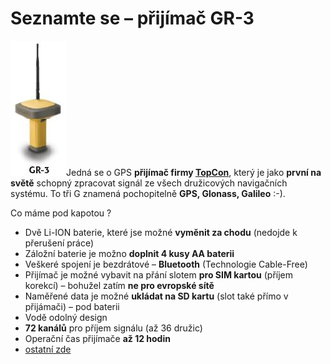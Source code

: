 <!--
title : Seznamte se – přijímač GR-3
author : Roman Ožana <ozana@omdesign.cz>
date : 16.10.2006 07:24:34
tags : GPS, hardware
-->

# Seznamte se – přijímač GR-3

<img class="alignright" style="display: inline; width: 89px; height: 216px;" title="Přijímač TopCon GR-3" src="gr3.jpg" alt="Přijímač TopCon GR-3" />Jedná se o GPS **přijímač firmy [TopCon][1]**, který je jako **první na světě** schopný zpracovat signál ze všech družicových navigačních systému. To tři G znamená pochopitelně **GPS, Glonass, Galileo** :-).

Co máme pod kapotou ?

  * Dvě Li-ION baterie, které jse možné **vyměnit za chodu** (nedojde k přerušení práce)
  * Záložní baterie je možno **doplnit 4 kusy AA baterii**
  * Veškeré spojení je bezdrátové &#8211; **Bluetooth** (Technologie Cable-Free)
  * Přijímač je možné vybavit na přání slotem **pro SIM kartou** (příjem korekcí) &#8211; bohužel zatím **ne pro evropské sítě**
  * Naměřené data je možné **ukládat na SD kartu** (slot také přímo v přijámači) &#8211; pod baterii
  * Vodě odolný design
  * **72 kanálů** pro příjem signálu (až 36 družic)
  * Operační čas přijímače **až 12 hodin**
  * [ostatní zde][2]

 [1]: http://www.topconpositioning.com/ "Stránky TopCon Positioning System (TPS)"
 [2]: http://www.topconpositioning.com/ "Všechny informace o přijímači GR-3"